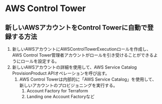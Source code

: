 # AWS Control Tower

## 新しいAWSアカウントをControl Towerに自動で登録する方法

1. 新しいAWSアカウントにAWSControlTowerExecutionロールを作成し、AWS Control Tower管理者アカウントがロールを引き受けることができるようにロールを設定する。
2. 新しいAWSアカウントの詳細を使用して、AWS Service Catalog ProvisionProduct APIオペレーションを呼び出す。
    1. AWS Control Towerは内部的に「AWS Service Catalog」を使用して、新しいアカウントのプロビジョニングを実行する。
        1. Account Factory for Terraform
        2. Landing one Account Factoryなど